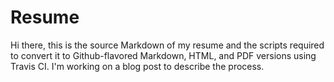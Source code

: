 Resume
======

Hi there, this is the source Markdown of my resume and the scripts required to
convert it to Github-flavored Markdown, HTML, and PDF versions using Travis CI.
I'm working on a blog post to describe the process.
